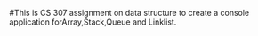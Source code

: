 #This is CS 307 assignment on data structure to create a console application forArray,Stack,Queue and Linklist.
